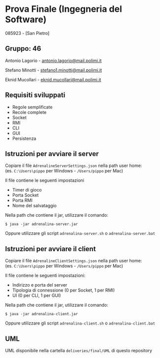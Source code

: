 # Prova Finale (Ingegneria del Software)
085923 - [San Pietro]

## Gruppo: 46
Antonio Lagorio - antonio.lagorio@mail.polimi.it

Stefano Minotti - stefano1.minotti@mail.polimi.it

Eknid Mucollari - eknid.mucollari@mail.polimi.it

## Requisiti sviluppati

- Regole semplificate
- Recole complete
- Socket
- RMI
- CLI
- GUI
- Persistenza


## Istruzioni per avviare il server 

Copiare il file `AdrenalineServerSettings.json` nella path user home:<br/>(es. `C:\Users\pippo` per Windows - `/Users/pippo` per Mac)

Il file contiene le seguenti impostazioni 
- Timer di gioco
- Porta Socket
- Porta RMI
- Nome del salvataggio

Nella path che contiene il jar, utilizzare il comando:

    $ java -jar adrenalina-server.jar

Oppure utilizzare gli script `adrenalina-server.sh` o `adrenalina-server.bat`


## Istruzioni per avviare il client 

Copiare il file `AdrenalineClientSettings.json` nella path user home:<br/>(es. `C:\Users\pippo` per Windows - `/Users/pippo` per Mac)

Il file contiene le seguenti impostazioni:
- Indirizzo e porta del server
- Tipologia di connessione (0 per Socket, 1 per RMI)
- UI (0 per CLI, 1 per GUI)

Nella path che contiene il jar, utilizzare il comando:

    $ java -jar adrenalina-client.jar

Oppure utilizzare gli script `adrenalina-client.sh` o `adrenalina-client.bat`

## UML

UML disponibile nella cartella `deliveries/final/UML` di questo repository